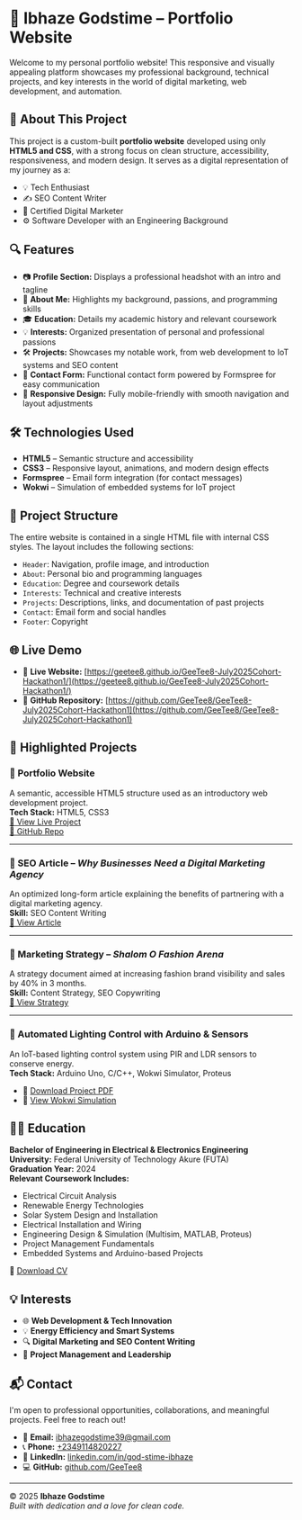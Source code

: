 # 💼 Ibhaze Godstime – Portfolio Website

Welcome to my personal portfolio website! This responsive and visually appealing platform showcases my professional background, technical projects, and key interests in the world of digital marketing, web development, and automation.

## 🧠 About This Project

This project is a custom-built **portfolio website** developed using only **HTML5 and CSS**, with a strong focus on clean structure, accessibility, responsiveness, and modern design. It serves as a digital representation of my journey as a:

- 💡 Tech Enthusiast  
- ✍️ SEO Content Writer  
- 💼 Certified Digital Marketer  
- ⚙️ Software Developer with an Engineering Background

## 🔍 Features

- 📷 **Profile Section:** Displays a professional headshot with an intro and tagline  
- 📖 **About Me:** Highlights my background, passions, and programming skills  
- 🎓 **Education:** Details my academic history and relevant coursework  
- 💡 **Interests:** Organized presentation of personal and professional passions  
- 🛠️ **Projects:** Showcases my notable work, from web development to IoT systems and SEO content  
- 📧 **Contact Form:** Functional contact form powered by Formspree for easy communication  
- 📱 **Responsive Design:** Fully mobile-friendly with smooth navigation and layout adjustments

## 🛠️ Technologies Used

- **HTML5** – Semantic structure and accessibility  
- **CSS3** – Responsive layout, animations, and modern design effects  
- **Formspree** – Email form integration (for contact messages)  
- **Wokwi** – Simulation of embedded systems for IoT project  

## 📂 Project Structure

The entire website is contained in a single HTML file with internal CSS styles. The layout includes the following sections:

- `Header`: Navigation, profile image, and introduction  
- `About`: Personal bio and programming languages  
- `Education`: Degree and coursework details  
- `Interests`: Technical and creative interests  
- `Projects`: Descriptions, links, and documentation of past projects  
- `Contact`: Email form and social handles  
- `Footer`: Copyright

## 🌐 Live Demo

- 🔗 **Live Website:** [https://geetee8.github.io/GeeTee8-July2025Cohort-Hackathon1/](https://geetee8.github.io/GeeTee8-July2025Cohort-Hackathon1/)  
- 📁 **GitHub Repository:** [https://github.com/GeeTee8/GeeTee8-July2025Cohort-Hackathon1](https://github.com/GeeTee8/GeeTee8-July2025Cohort-Hackathon1)

## 🧩 Highlighted Projects

### 🔹 Portfolio Website
A semantic, accessible HTML5 structure used as an introductory web development project.  
**Tech Stack:** HTML5, CSS3  
[🔗 View Live Project](https://ibhaze-godstime-html5-portfolio.netlify.app/)  
[📁 GitHub Repo](https://github.com/PLP-WebTechnologies/july-2025-introduction-to-html-5-GeeTee8)

---

### 🔹 SEO Article – *Why Businesses Need a Digital Marketing Agency*
An optimized long-form article explaining the benefits of partnering with a digital marketing agency.  
**Skill:** SEO Content Writing  
[🔗 View Article](https://docs.google.com/document/d/1Ui9w7gzToXw8pDWanN8rkX60z8AUO-hu7ZDZQOq2Vfs/edit?tab=t.0)

---

### 🔹 Marketing Strategy – *Shalom O Fashion Arena*
A strategy document aimed at increasing fashion brand visibility and sales by 40% in 3 months.  
**Skill:** Content Strategy, SEO Copywriting  
[🔗 View Strategy](https://docs.google.com/document/d/1qV_e39EjA03O1wdIIZM5eVplwu54qMpk1aOQF2uogCo/edit?usp=sharing)

---

### 🔹 Automated Lighting Control with Arduino & Sensors
An IoT-based lighting control system using PIR and LDR sensors to conserve energy.  
**Tech Stack:** Arduino Uno, C/C++, Wokwi Simulator, Proteus  
- 📄 [Download Project PDF](automated-lighting-control-with-arduino-&-sensors.pdf)  
- 🧪 [View Wokwi Simulation](https://wokwi.com/projects/417247283921692673)

## 👨‍🎓 Education

**Bachelor of Engineering in Electrical & Electronics Engineering**  
**University:** Federal University of Technology Akure (FUTA)  
**Graduation Year:** 2024  
**Relevant Coursework Includes:**

- Electrical Circuit Analysis  
- Renewable Energy Technologies  
- Solar System Design and Installation  
- Electrical Installation and Wiring  
- Engineering Design & Simulation (Multisim, MATLAB, Proteus)  
- Project Management Fundamentals  
- Embedded Systems and Arduino-based Projects

📄 [Download CV](ibhaze-godstime-cv.pdf)

## 💡 Interests

- 🌐 **Web Development & Tech Innovation**  
- 💡 **Energy Efficiency and Smart Systems**  
- 🔍 **Digital Marketing and SEO Content Writing**  
- 🎯 **Project Management and Leadership**

## 📬 Contact

I'm open to professional opportunities, collaborations, and meaningful projects. Feel free to reach out!

- 📧 **Email:** [ibhazegodstime39@gmail.com](mailto:ibhazegodstime39@gmail.com)  
- 📞 **Phone:** [+2349114820227](tel:+2349114820227)  
- 🔗 **LinkedIn:** [linkedin.com/in/god-stime-ibhaze](https://www.linkedin.com/in/god-stime-ibhaze-836726251)  
- 💻 **GitHub:** [github.com/GeeTee8](https://github.com/GeeTee8)

---

© 2025 **Ibhaze Godstime**  
_Built with dedication and a love for clean code._
